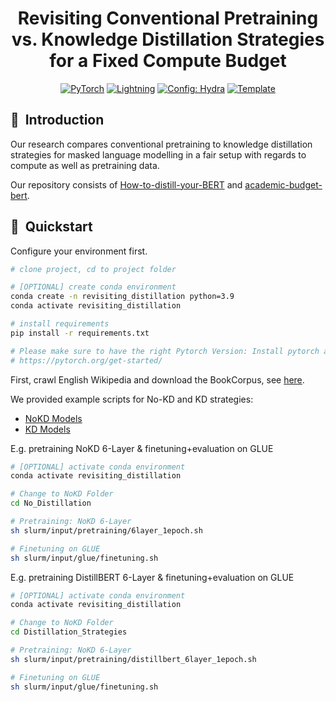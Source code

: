 <div align="center">

# Revisiting Conventional Pretraining vs. Knowledge Distillation Strategies for a Fixed Compute Budget

<a href="https://pytorch.org/get-started/locally/"><img alt="PyTorch" src="https://img.shields.io/badge/PyTorch-ee4c2c?logo=pytorch&logoColor=white"></a>
<a href="https://pytorchlightning.ai/"><img alt="Lightning" src="https://img.shields.io/badge/-Lightning-792ee5?logo=pytorchlightning&logoColor=white"></a>
<a href="https://hydra.cc/"><img alt="Config: Hydra" src="https://img.shields.io/badge/Config-Hydra-89b8cd"></a>
<a href="https://github.com/ashleve/lightning-hydra-template"><img alt="Template" src="https://img.shields.io/badge/-Lightning--Hydra--Template-017F2F?style=flat&logo=github&labelColor=gray"></a><br>

</div>

## 📌&nbsp;&nbsp;Introduction
Our research compares conventional pretraining to knowledge distillation strategies for masked language modelling in a fair setup with regards to compute as well as pretraining data.

Our repository consists of [How-to-distill-your-BERT](https://github.com/mainlp/How-to-distill-your-BERT/tree/main) and [academic-budget-bert](https://github.com/IntelLabs/academic-budget-bert).

## 🚀&nbsp;&nbsp;Quickstart

Configure your environment first.

```bash
# clone project, cd to project folder

# [OPTIONAL] create conda environment
conda create -n revisiting_distillation python=3.9
conda activate revisiting_distillation

# install requirements
pip install -r requirements.txt

# Please make sure to have the right Pytorch Version: Install pytorch according to instructions
# https://pytorch.org/get-started/
```

First, crawl English Wikipedia and download the BookCorpus, see [here](./No_Distillation/dataset).


We provided example scripts for No-KD and KD strategies:

- [NoKD Models](./No_Distillation/slurm/input/pretraining)
- [KD Models](./Distillation_Strategies/slurm/input/pretraining)

E.g. pretraining NoKD 6-Layer & finetuning+evaluation on GLUE
```bash
# [OPTIONAL] activate conda environment
conda activate revisiting_distillation

# Change to NoKD Folder
cd No_Distillation

# Pretraining: NoKD 6-Layer
sh slurm/input/pretraining/6layer_1epoch.sh

# Finetuning on GLUE
sh slurm/input/glue/finetuning.sh
```

E.g. pretraining DistillBERT 6-Layer & finetuning+evaluation on GLUE

```bash
# [OPTIONAL] activate conda environment
conda activate revisiting_distillation

# Change to NoKD Folder
cd Distillation_Strategies

# Pretraining: NoKD 6-Layer
sh slurm/input/pretraining/distillbert_6layer_1epoch.sh

# Finetuning on GLUE
sh slurm/input/glue/finetuning.sh
```
